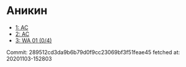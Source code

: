 # Аникин
- [1: AC](1.md)
- [2: AC](2.md)
- [3: WA 01 (0/4)](3.md)

Commit: 289512cd3da9b6b79d0f9cc23069bf3f51feae45
 fetched at: 20201103-152803
